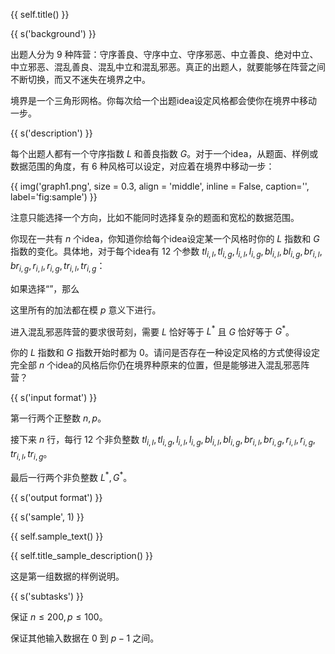 {{ self.title() }}

{{ s('background') }}

出题人分为 $9$ 种阵营：守序善良、守序中立、守序邪恶、中立善良、绝对中立、中立邪恶、混乱善良、混乱中立和混乱邪恶。真正的出题人，就要能够在阵营之间不断切换，而又不迷失在境界之中。

境界是一个三角形网格。你每次给一个出题idea设定风格都会使你在境界中移动一步。

{{ s('description') }}

每个出题人都有一个守序指数 $L$ 和善良指数 $G$。对于一个idea，从题面、样例或数据范围的角度，有 $6$ 种风格可以设定，对应着在境界中移动一步：

{{ img('graph1.png', size = 0.3, align = 'middle', inline = False, caption='', label='fig:sample') }}

注意只能选择一个方向，比如不能同时选择复杂的题面和宽松的数据范围。

你现在一共有 $n$ 个idea，你知道你给每个idea设定某一个风格时你的 $L$ 指数和 $G$ 指数的变化。具体地，对于每个idea有 $12$ 个参数 $tl_{i,l},tl_{i,g},l_{i,l},l_{i,g},bl_{i,l},bl_{i,g},br_{i,l},br_{i,g},r_{i,l},r_{i,g},tr_{i,l},tr_{i,g}$：

如果选择“”，那么

这里所有的加法都在模 $p$ 意义下进行。

进入混乱邪恶阵营的要求很苛刻，需要 $L$ 恰好等于 $L^*$ 且 $G$ 恰好等于 $G^*$。

你的 $L$ 指数和 $G$ 指数开始时都为 $0$。请问是否存在一种设定风格的方式使得设定完全部 $n$ 个idea的风格后你仍在境界种原来的位置，但是能够进入混乱邪恶阵营？

{{ s('input format') }}

第一行两个正整数 $n,p$。

接下来 $n$ 行，每行 $12$ 个非负整数 $tl_{i,l},tl_{i,g},l_{i,l},l_{i,g},bl_{i,l},bl_{i,g},br_{i,l},br_{i,g},r_{i,l},r_{i,g},tr_{i,l},tr_{i,g}$。

最后一行两个非负整数 $L^*,G^*$。

{{ s('output format') }}

{{ s('sample', 1) }}

{{ self.sample_text() }}

{{ self.title_sample_description() }}

这是第一组数据的样例说明。

{{ s('subtasks') }}

保证 $n\le 200,p\le 100$。

保证其他输入数据在 $0$ 到 $p-1$ 之间。